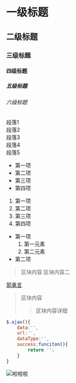 # 一级标题

## 二级标题

### 三级标题

#### 四级标题

##### 五级标题

###### 六级标题

段落1  
段落2  
段落3  
段落4  
段落5

* 第一项
* 第二项
* 第三项
* 第四项

1. 第一项
2. 第二项
3. 第三项
4. 第四项

* 第一项
    1. 第一元素
    2. 第二元素
* 第二项

> 区块内容
> 区块内容二

[郭勇言](https://github.com/gyy2158/bdTest/)  

> 区块内容
> > 区块内容详细

````javascript
$.ajax(){
    data:'',
    url:'',
    dataType:'',
    success:funciton(){
        return '';
    }
}
````

![啦啦啦](https://www.baidu.com/)

